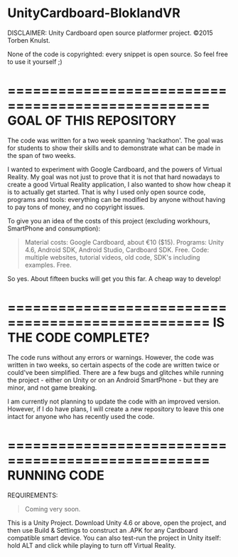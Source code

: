 # UnityCardboard-BloklandVR

DISCLAIMER:
Unity Cardboard open source platformer project.
©2015 Torben Knulst.

None of the code is copyrighted: every snippet is open source. So feel free to use it yourself ;)

==================================================
GOAL OF THIS REPOSITORY
==================================================
The code was written for a two week spanning 'hackathon'. The goal was for students to show their skills
and to demonstrate what can be made in the span of two weeks.

I wanted to experiment with Google Cardboard, and the powers of Virtual Reality. My goal was not just
to prove that it is not that hard nowadays to create a good Virtual Reality application, I also wanted
to show how cheap it is to actually get started. That is why I used only open source code, programs and
tools: everything can be modified by anyone without having to pay tons of money, and no copyright issues.

To give you an idea of the costs of this project (excluding workhours, SmartPhone and consumption):
> Material costs: Google Cardboard, about €10 ($15).
> Programs: Unity 4.6, Android SDK, Android Studio, Cardboard SDK. Free.
> Code: multiple websites, tutorial videos, old code, SDK's including examples. Free.

So yes. About fifteen bucks will get you this far. A cheap way to develop!

==================================================
IS THE CODE COMPLETE?
==================================================
The code runs without any errors or warnings. However, the code was written in two weeks, so certain 
aspects of the code are written twice or could've been simplified. There are a few bugs and glitches while 
running the project - either on Unity or on an Android SmartPhone - but they are minor, and not game
breaking.

I am currently not planning to update the code with an improved version. However, if I do have plans, I
will create a new repository to leave this one intact for anyone who has recently used the code.

==================================================
RUNNING CODE
==================================================
REQUIREMENTS:
> Coming very soon.


This is a Unity Project. Download Unity 4.6 or above, open the project, and then use Build & Settings
to construct an .APK for any Cardboard compatible smart device. You can also test-run the project in
Unity itself: hold ALT and click while playing to turn off Virtual Reality.
